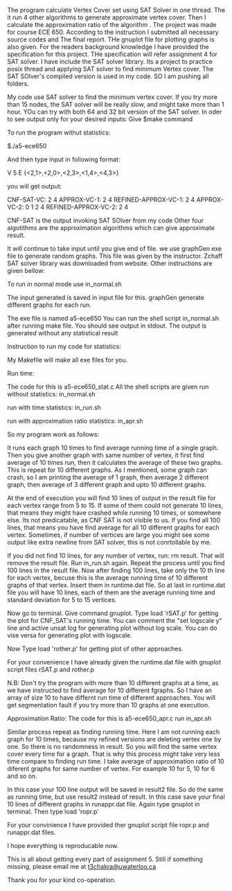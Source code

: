 The program calculate Vertex Cover set using SAT Solver in one thread.
The it run 4 other algorithms to generate approximate vertex cover. Then I calculate the approximation ratio of the algorithm .
The project was made for course ECE 650. According to the instruction I submitted all necessary source codes and The final report. THe gnuplot file for plotting graphs is also given. For the readers background knowledge I have provided the specification for this project. THe specification will refer assignment 4 for SAT solver. I have include the SAT solver library. Its a project to practice posix thread and applying SAT solver to find minimum Vertex cover. 
The SAT SOlver's compiled version is used in my code. SO I am pushing all folders.

My code use SAT solver to find the minimum vertex cover. If you try more than 15 nodes, the SAT solver will be really slow, and might take more than 1 hour. YOu can try with both 64 and 32 bit version of the SAT solver. 
In oder to see output only for your desired inputs: Give $make command

To run the program withut statistics:
 
 $./a5-ece650
 
 
And then type input in following format:

V 5
E {<2,1>,<2,0>,<2,3>,<1,4>,<4,3>}

you will get output:

CNF-SAT-VC: 2 4 
APPROX-VC-1: 2 4 
REFINED-APPROX-VC-1: 2 4 
APPROX-VC-2: 0 1 2 4 
REFINED-APPROX-VC-2: 2 4 

CNF-SAT is the output invoking  SAT SOlver from my code 
Other four algotithms are the approximation algorithms which can give approximate result.

It will continue to take input until you give end of file.
we use graphGen exe file to generate random graphs. This file was given by the instructor. Zchaff SAT solver library was downloaded from website. 
Other instructions are given bellow:

To run in normal mode use in_normal.sh

The input generated is saved in input file for this. graphGen generate different graphs for each run.



The exe file is named a5-ece650
You can run the shell script in_normal.sh after running make file.
You should see output in stdout. The output is generated without any statistical result

Instruction to run my code for statistics:
 
My Makefile will make all exe files for you.

Run time:

The code for this is a5-ece650_stat.c
All the shell scripts are given
run without statistics: in_normal.sh


run with time statistics: in_run.sh

run with approximation ratio statistics:  in_apr.sh




So my program work as follows:

It runs each graph 10 times to find average running time of a single graph.  Then you give another graph with same number of vertex, it first find average of 10 times run, then it calculates the average of these two graphs. This is repeat for 10 different graphs. As I mentioned, some graph can crash, so I am printing the average of 1 graph, then average 2 different graph, then average of 3 different graph and upto 10 different graphs. 

 At the end of execution you will find 10 lines of output in the result file for each vertex range from 5 to 15. If some of them could not generate 10 lines, that means they might have crashed while running 10 times, or somewhere else. Its not predicatable, as CNF SAT is not visible to us. If you find all 100 lines, that means you have find average for all 10 different graphs for each vertex. Sometimes, if number of vertices are large you might see some output like extra newline from SAT solver, this is not conrtollable by me.

If you did not find 10 lines, for any number of vertex, run: rm result. That will remove the result file. Run in_run.sh again. Repeat the process until you find 100 lines in the result file. Now after finding 100 lines, take only the 10 th line for each vertex, becuse this is the average running time of 10 different graphs of that vertex. Insert them in runtime.dat file. So at last in runtime.dat file you will have 10 lines, each of them are the average running time and standard deviation for 5 to 15 vertices. 

Now go to terminal. Give command gnuplot. Type load 'rSAT.p' for getting the plot for CNF_SAT's running time. You can comment the "set logscale y" line and active unsat log for generating plot without log scale. You can do vise versa for generating plot with logscale.

Now Type load 'rother.p' for getting plot of other approaches. 


For your convenience I have already given the runtime.dat file with gnuplot script files rSAT.p and rother.p 

N.B: Don't try the program with more than 10 different graphs at a time, as we have instructed to find average for 10 different fgraphs. So I have an array of size 10 to have differnt run time of different approaches. You will get segmentation fault if you try more than 10 graphs at one execution. 

Approximation Ratio:
The code for this is a5-ece650_apr.c
run in_apr.sh

Similar process repeat as finding running time. Here I am not running each graph for 10 times, because my refined versions are deleting vertex one by one. So there is no randomness in result. So you will find the same vertex cover every time for a graph. That is why this process might take very less time compare to finding run time.
I take average of approximation ratio of 10 diferent graphs for same number of vertex. For example 10 for 5, 10 for 6 and so on.  

In this case your 100 line output will be saved in result2 file. So do the same as running time, but use result2 instead of result. In this case save your final 10 lines of different graphs in runappr.dat file. Again type gnuplot in terminal. Then type load 'ropr.p'

For your convinience I have provided ther gnuplot script file ropr.p and runappr.dat files.

I hope everything is reproducable now. 

This is all about getting every part of assignment 5. Still if something missing, please email me at t3chakra@uwaterloo.ca

Thank you for your kind co-operation. 



